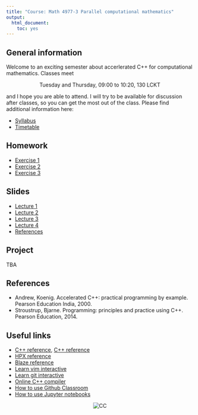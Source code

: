 ```yaml
---
title: "Course: Math 4977-3 Parallel computational mathematics"
output:
  html_document:
    toc: yes
---
```


## General information

Welcome to an exciting semester about accerlerated C++ for computational mathematics. Classes meet

<center>Tuesday and Thursday, 09:00 to 10:20, 130 LCKT</center>

and I hope you are able to attend. I will try to be available for discussion after classes, so you can get the most out of the class. Please find additional information here:

* [Syllabus](syllabus.pdf)
* [Timetable](timetable.pdf)

## Homework

* [Exercise 1](exercise1.pdf)
* [Exercise 2](exercise2.pdf)
* [Exercise 3](exercise3.pdf)

## Slides

* [Lecture 1](lecture1.pdf)
* [Lecture 2](lecture2.pdf)
* [Lecture 3](lecture3.pdf)
* [Lecture 4](lecture4.pdf)
* [References](list.pdf)
    
## Project

TBA

## References

* Andrew, Koenig. Accelerated C++: practical programming by example. Pearson Education India, 2000.
* Stroustrup, Bjarne. Programming: principles and practice using C++. Pearson Education, 2014.

## Useful links 

* [C++ reference](https://en.cppreference.com/w/), [C++ reference](http://www.cplusplus.com/reference/)
* [HPX reference](https://stellar-group.github.io/hpx/docs/sphinx/latest/html/index.html)
* [Blaze reference](https://bitbucket.org/blaze-lib/blaze/wiki/Getting_Started)
* [Learn vim interactive](https://www.openvim.com/)
* [Learn git interactive](https://learngitbranching.js.org/)
* [Online C++ compiler](https://wandbox.org/)
* [How to use Github Classroom](https://www.diehlpk.de/blog/githubclassroom/)
* [How to use Jupyter notebooks](https://www.diehlpk.de/blog/jupyter-notebooks/)


<p style="text-align:center;"> <img src="https://mirrors.creativecommons.org/presskit/buttons/80x15/svg/by-nc-nd.svg" alt="CC"> </p>



